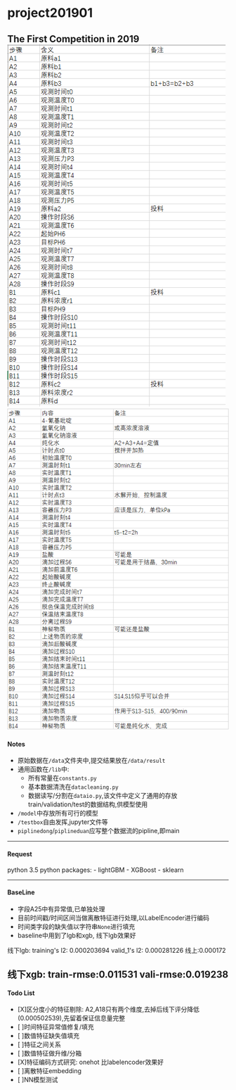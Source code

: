 # project201901
The First Competition in 2019
![](imgs/20190106-102307.png)
![](imgs/20190106-102322.png)
---
#### Notes
- 原始数据在`/data`文件夹中,提交结果放在`/data/result`
- 通用函数在`/lib`中:
	- 所有常量在`constants.py`
	- 基本数据清洗在`datacleaning.py`
	- 数据读写/分割在`dataio.py`,该文件中定义了通用的存放train/validation/test的数据结构,供模型使用
- `/model`中存放所有可行的模型
- `/testbox`自由发挥,jupyter文件等
- `piplinedong`/`piplineduan`应写整个数据流的pipline,即main


---
#### Request
python 3.5
python packages:
	- lightGBM
	- XGBoost
	- sklearn

---
#### BaseLine

   - 字段A25中有异常值,已单独处理
   - 目前时间戳/时间区间当做离散特征进行处理,以LabelEncoder进行编码
   - 时间类字段的缺失值以字符串`None`进行填充
   - baseline中用到了lgb和xgb, 线下lgb效果好
   
   线下lgb: training's l2: 0.000203694	valid_1's l2: 0.000281226
   线上:0.000172
   
   线下xgb: train-rmse:0.011531	vali-rmse:0.019238
 ---
#### Todo List
- [X]区分度小的特征剔除: A2,A18只有两个维度,去掉后线下评分降低(0.000502539),先留着保证信息量完整
- [ ]时间特征异常值修复/填充
- [ ]数值特征缺失值填充
- [ ]特征之间关系
- [ ]数值特征做升维/分箱
- [X]特征编码方式研究: onehot 比labelencoder效果好
- [ ]离散特征embedding
- [ ]NN模型测试 